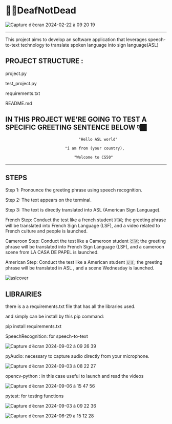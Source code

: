 # 🤟🏽DeafNotDead

![Capture d’écran 2024-02-22 à 09 20 19](https://github.com/user-attachments/assets/85d86f53-c233-46d3-8545-f61d22bf4bc6)  

------------------------------------------------

This project aims to develop an  software application that leverages speech-to-text technology to translate spoken language into sign language(ASL)

PROJECT STRUCTURE :
-------------------

project.py

test_project.py

requirements.txt

README.md


IN THIS PROJECT WE'RE GOING TO TEST A SPECIFIC GREETING SENTENCE BELOW 👇🏿
-------------------------------------------------------------------
                                    "Hello ASL world"

                              "i am from (your country), 

                                  "Welcome to CS50"

--------------------------------------------------------------------

STEPS
------

Step 1: Pronounce the greeting phrase using speech recognition.

Step 2: The text appears on the terminal.

Step 3: The text is directly translated into ASL (American Sign Language).

French Step: Conduct the test like a french student 🇫🇷; the greeting phrase will be translated into French Sign Language (LSF), and a video related to French culture and people is launched.

Cameroon Step: Conduct the test like a Cameroon student 🇨🇲; the greeting phrase will be translated into French Sign Language (LSF), and a cameroon scene from  LA CASA DE PAPEL is launched.

American Step: Conduct the test like a American student 🇺🇸; the greeting phrase will be translated in ASL , and a scene Wednesday is launched.


![aslcover](https://github.com/user-attachments/assets/d2283f22-e8c4-4ee9-8202-0f9db4cc9c64)

LIBRAIRIES
-----------

there is a a requirements.txt file that has all the libraries used.

and simply can be install by this pip command:

pip install  requirements.txt


SpeechRecognition: for speech-to-text

![Capture d’écran 2024-09-02 à 09 26 39](https://github.com/user-attachments/assets/cfbd0a79-ab86-4a0f-9ac5-a99561c67a8a)


pyAudio: necessary to capture audio directly from your microphone.


![Capture d’écran 2024-09-03 à 08 22 27](https://github.com/user-attachments/assets/5d17e178-185a-44ff-8924-d5ab9d793463)

opencv-python : in this case useful to launch and read the  videos

![Capture d’écran 2024-09-06 à 15 47 56](https://github.com/user-attachments/assets/10ea24b2-2954-4dec-ac98-5544f6da5b60)


pytest: for testing functions

![Capture d’écran 2024-09-03 à 09 22 36](https://github.com/user-attachments/assets/f0f19237-c157-46af-82fa-fbf372e6ff47)


![Capture d’écran 2024-06-29 à 15 12 28](https://github.com/user-attachments/assets/0e049930-fc9e-427e-9c05-d3b22b199cea)
